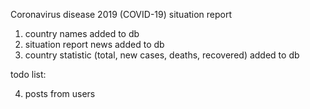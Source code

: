 
Coronavirus disease 2019 (COVID-19) situation report

1. country names added to db
2. situation report news added to db
3. country statistic (total, new cases, deaths, recovered) added to db

todo list:

4. posts from users

